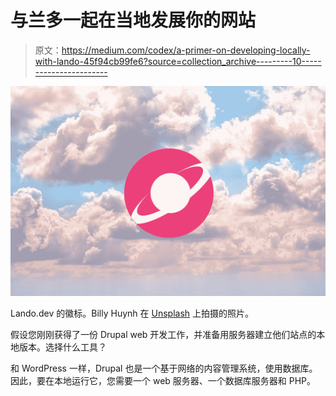 # 与兰多一起在当地发展你的网站

> 原文：<https://medium.com/codex/a-primer-on-developing-locally-with-lando-45f94cb99fe6?source=collection_archive---------10----------------------->

![](img/4e3295fd63834824814dfabd03f869a9.png)

Lando.dev 的徽标。Billy Huynh 在 [Unsplash](https://unsplash.com/s/photos/clouds?utm_source=unsplash&utm_medium=referral&utm_content=creditCopyText) 上拍摄的照片。

假设您刚刚获得了一份 Drupal web 开发工作，并准备用服务器建立他们站点的本地版本。选择什么工具？

和 WordPress 一样，Drupal 也是一个基于网络的内容管理系统，使用数据库。因此，要在本地运行它，您需要一个 web 服务器、一个数据库服务器和 PHP。